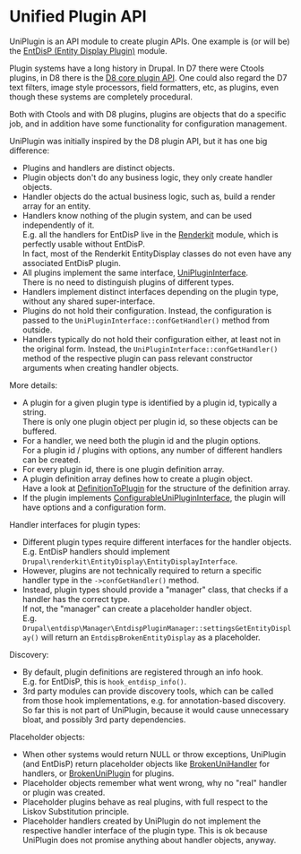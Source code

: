 # Unified Plugin API

UniPlugin is an API module to create plugin APIs. One example is (or will be) the [EntDisP (Entity Display Plugin)](https://github.com/donquixote/drupal-entdisp) module.

Plugin systems have a long history in Drupal.
In D7 there were Ctools plugins, in D8 there is the [D8 core plugin API](https://www.drupal.org/developing/api/8/plugins).
One could also regard the D7 text filters, image style processors, field formatters, etc, as plugins, even though these systems are completely procedural.

Both with Ctools and with D8 plugins, plugins are objects that do a specific job, and in addition have some functionality for configuration management. 
 
UniPlugin was initially inspired by the D8 plugin API, but it has one big difference:

* Plugins and handlers are distinct objects.
* Plugin objects don't do any business logic, they only create handler objects.
* Handler objects do the actual business logic, such as, build a render array for an entity.
* Handlers know nothing of the plugin system, and can be used independently of it.  
  E.g. all the handlers for EntDisP live in the [Renderkit](https://github.com/donquixote/drupal-renderkit) module, which is perfectly usable without EntDisP.  
  In fact, most of the Renderkit EntityDisplay classes do not even have any associated EntDisP plugin.
* All plugins implement the same interface, [UniPluginInterface](src/UniPlugin/UniPluginInterface.php).  
  There is no need to distinguish plugins of different types.
* Handlers implement distinct interfaces depending on the plugin type, without any shared super-interface.
* Plugins do not hold their configuration. Instead, the configuration is passed to the `UniPluginInterface::confGetHandler()` method from outside.
* Handlers typically do not hold their configuration either, at least not in the original form.
  Instead, the `UniPluginInterface::confGetHandler()` method of the respective plugin can pass relevant constructor arguments when creating handler objects.  

More details:

* A plugin for a given plugin type is identified by a plugin id, typically a string.  
  There is only one plugin object per plugin id, so these objects can be buffered.
* For a handler, we need both the plugin id and the plugin options.  
  For a plugin id / plugins with options, any number of different handlers can be created.
* For every plugin id, there is one plugin definition array.
* A plugin definition array defines how to create a plugin object.  
  Have a look at [DefinitionToPlugin](src/DefinitionToPlugin/DefinitionToPlugin.php) for the structure of the definition array.
* If the plugin implements [ConfigurableUniPluginInterface](src/UniPlugin/ConfigurableUniPluginInterface.php), the plugin will have options and a configuration form.

Handler interfaces for plugin types:
 
* Different plugin types require different interfaces for the handler objects.  
  E.g. EntDisP handlers should implement `Drupal\renderkit\EntityDisplay\EntityDisplayInterface`.
* However, plugins are not technically required to return a specific handler type in the `->confGetHandler()` method.
* Instead, plugin types should provide a "manager" class, that checks if a handler has the correct type.  
  If not, the "manager" can create a placeholder handler object.  
  E.g. `Drupal\entdisp\Manager\EntdispPluginManager::settingsGetEntityDisplay()` will return an `EntdispBrokenEntityDisplay` as a placeholder. 

Discovery:

* By default, plugin definitions are registered through an info hook.  
  E.g. for EntDisP, this is `hook_entdisp_info()`.
* 3rd party modules can provide discovery tools, which can be called from those hook implementations, e.g. for annotation-based discovery.  
  So far this is not part of UniPlugin, because it would cause unnecessary bloat, and possibly 3rd party dependencies.
  
Placeholder objects:

* When other systems would return NULL or throw exceptions, UniPlugin (and EntDisP) return placeholder objects like [BrokenUniHandler](src/Handler/BrokenUniHandler.php) for handlers, or [BrokenUniPlugin](src/UniPlugin/Broken/BrokenUniPlugin.php) for plugins.
* Placeholder objects remember what went wrong, why no "real" handler or plugin was created.
* Placeholder plugins behave as real plugins, with full respect to the Liskov Substitution principle.
* Placeholder handlers created by UniPlugin do not implement the respective handler interface of the plugin type.
  This is ok because UniPlugin does not promise anything about handler objects, anyway.
 
